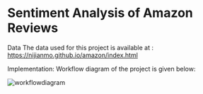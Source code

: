 # Sentiment Analysis of Amazon Reviews
Data
The data used for this project is available at : https://nijianmo.github.io/amazon/index.html

Implementation:
Workflow diagram of the project is given below:

![workflowdiagram](https://github.com/mahimatendulkar/text_mining_analysis_of_amazon_reviews/assets/28540992/e0cbd7b5-ba07-4936-ac39-e237bf248e3d)

